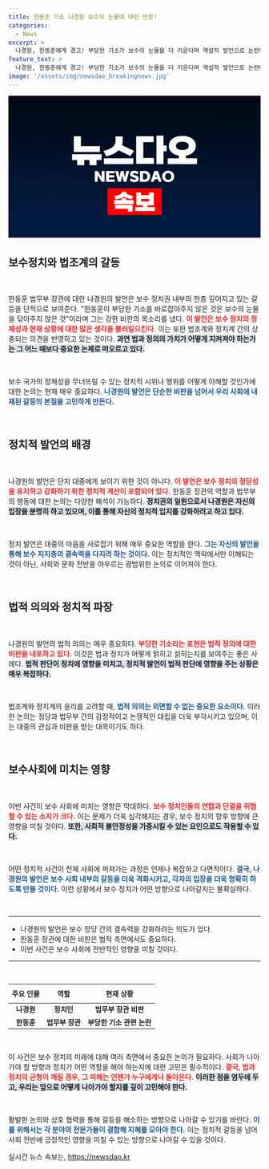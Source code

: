 ```yaml
---
title: 한동훈 기소 나경원 보수의 눈물에 대한 반응!
categories:
  - News
excerpt: >
  나경원, 한동훈에게 경고! 부당한 기소가 보수의 눈물을 더 키운다며 역설적 발언으로 논란에 휩싸였다. 과연 그의 진의는?
feature_text: >
  나경원, 한동훈에게 경고! 부당한 기소가 보수의 눈물을 더 키운다며 역설적 발언으로 논란에 휩싸였다. 과연 그의 진의는?
image: '/assets/img/newsdao_breakingnews.jpg'
---
```


<p><img src="/assets/img/newsdao_breakingnews.jpg" alt="koreaapp 속보" /></p>

<h2 data-ke-size="size26">보수정치와 법조계의 갈등</h2>

<p data-ke-size="size16">&nbsp;</p>

<p>한동훈 법무부 장관에 대한 나경원의 발언은 보수 정치권 내부의 한층 깊어지고 있는 갈등을 단적으로 보여준다. "한동훈이 부당한 기소를 바로잡아주지 않은 것은 보수의 눈물을 닦아주지 않은 것"이라며 그는 강한 비판의 목소리를 냈다. <b><span style="color: #ee2323;">이 발언은 보수 정치의 정체성과 현재 상황에 대한 많은 생각을 불러일으킨다.</span></b> 이는 또한 법조계와 정치계 간의 상충되는 의견을 반영하고 있는 것이다. <b><span style="background-color: #21538527;">과연 법과 정의의 가치가 어떻게 지켜져야 하는가는 그 어느 때보다 중요한 논제로 떠오르고 있다.</span></b> </p>

<p><br></p>

<p>보수 국가의 정체성을 무너뜨릴 수 있는 정치적 시위나 행위를 어떻게 이해할 것인가에 대한 논의는 현재 매우 중요하다. <b><span style="color: #1a5490;">나경원의 발언은 단순한 비판을 넘어서 우리 사회에 내재된 갈등의 본질을 고민하게 만든다.</span></b> </p>

<p data-ke-size="size16">&nbsp;</p>

<h2 data-ke-size="size26">정치적 발언의 배경</h2>

<p data-ke-size="size16">&nbsp;</p>

<p>나경원의 발언은 단지 대중에게 보이기 위한 것이 아니다. <b><span style="color: #ee2323;">이 발언은 보수 정치의 정당성을 유지하고 강화하기 위한 정치적 계산이 포함되어 있다.</span></b> 한동훈 장관의 역할과 법무부의 행동에 대한 논의는 다양한 해석이 가능하다. <b><span style="background-color: #21538527;">정치권의 일원으로서 나경원은 자신의 입장을 분명히 하고 있으며, 이를 통해 자신의 정치적 입지를 강화하려고 하고 있다.</span></b></p>

<p><br></p>

<p>정치 발언은 대중의 마음을 사로잡기 위해 매우 중요한 역할을 한다. <b><span style="color: #1a5490;">그는 자신의 발언을 통해 보수 지지층의 결속력을 다지려 하는 것이다.</span></b> 이는 정치적인 맥락에서만 이해되는 것이 아닌, 사회와 문화 전반을 아우르는 광범위한 논의로 이어져야 한다. </p>

<p data-ke-size="size16">&nbsp;</p>

<h2 data-ke-size="size26">법적 의의와 정치적 파장</h2>

<p data-ke-size="size16">&nbsp;</p>

<p>나경원의 발언의 법적 의의는 매우 중요하다. <b><span style="color: #ee2323;">부당한 기소라는 표현은 법적 정의에 대한 비판을 내포하고 있다.</span></b> 이것은 법과 정치가 어떻게 얽히고 섥히는지를 보여주는 좋은 사례다. <b><span style="background-color: #21538527;">법적 판단이 정치에 영향을 미치고, 정치적 발언이 법적 판단에 영향을 주는 상황은 매우 복잡하다.</span></b> </p>

<p><br></p>

<p>법조계와 정치계의 윤리를 고려할 때, <b><span style="color: #1a5490;">법적 의의는 외면할 수 없는 중요한 요소이다.</span></b> 이러한 논의는 정당과 법무부 간의 감정적이고 논쟁적인 대립을 더욱 부각시키고 있으며, 이는 대중의 관심과 비판을 받는 대목이기도 하다. </p>

<p data-ke-size="size16">&nbsp;</p>

<h2 data-ke-size="size26">보수사회에 미치는 영향</h2>

<p data-ke-size="size16">&nbsp;</p>

<p>이번 사건이 보수 사회에 미치는 영향은 막대하다. <b><span style="color: #ee2323;">보수 정치인들의 연합과 단결을 위협할 수 있는 소지가 크다.</span></b> 이는 문제가 더욱 심각해지는 경우, 보수 정치의 향후 방향에 큰 영향을 미칠 것이다. <b><span style="background-color: #21538527;">또한, 사회적 불안정성을 가중시킬 수 있는 요인으로도 작용할 수 있다.</span></b></p>

<p><br></p>

<p>어떤 정치적 사건이 전체 사회에 퍼져가는 과정은 언제나 복잡하고 다면적이다. <b><span style="color: #1a5490;">결국, 나경원의 발언은 보수 사회 내부의 갈등을 더욱 격화시키고, 각자의 입장을 더욱 명확히 하도록 만들 것이다.</span></b> 이런 상황에서 보수 정치가 어떤 방향으로 나아갈지는 불확실하다. </p>

<p data-ke-size="size16">&nbsp;</p>

<hr />

<ul>
    <li>나경원의 발언은 보수 정당 간의 결속력을 강화하려는 의도가 있다.</li>
    <li>한동훈 장관에 대한 비판은 법적 측면에서도 중요하다.</li>
    <li>이번 사건은 보수 사회에 전반적인 영향을 미칠 것이다.</li>
</ul>

<hr />

<p data-ke-size="size16">&nbsp;</p>

<table style="border-collapse: collapse; width: 100%;">
    <thead>
        <tr>
            <th style="text-align: center; height: 30px;"><b>주요 인물</b></th>
            <th style="text-align: center; height: 30px;"><b>역할</b></th>
            <th style="text-align: center; height: 30px;"><b>현재 상황</b></th>
        </tr>
    </thead>
    <tbody>
        <tr>
            <td style="text-align: center; height: 17px;"><b>나경원</b></td>
            <td style="text-align: center; height: 17px;"><b>정치인</b></td>
            <td style="text-align: center; height: 17px;"><b>법무부 장관 비판</b></td>
        </tr>
        <tr>
            <td style="text-align: center; height: 17px;"><b>한동훈</b></td>
            <td style="text-align: center; height: 17px;"><b>법무부 장관</b></td>
            <td style="text-align: center; height: 17px;"><b>부당한 기소 관련 논란</b></td>
        </tr>
    </tbody>
</table>

<p data-ke-size="size16">&nbsp;</p>

<p>이 사건은 보수 정치의 미래에 대해 여러 측면에서 중요한 논의가 필요하다. 사회가 나아가야 할 방향과 정치가 어떤 역할을 해야 하는지에 대한 고민은 필수적이다. <b><span style="color: #ee2323;">결국, 법과 정치의 균형이 깨질 경우, 그 피해는 언젠가 누구에게나 돌아온다.</span></b> <b><span style="background-color: #21538527;">이러한 점을 염두에 두고, 우리는 앞으로 어떻게 나아가야 할지를 깊이 고민해야 한다.</span></b> </p>

<p><br></p>

<p>활발한 논의와 상호 협력을 통해 갈등을 해소하는 방향으로 나아갈 수 있기를 바란다. <b><span style="color: #1a5490;">이를 위해서는 각 분야의 전문가들이 결합해 지혜를 모아야 한다.</span></b> 이는 정치적 갈등을 넘어 사회 전반에 긍정적인 영향을 미칠 수 있는 방향으로 나아갈 수 있을 것이다.</p>
실시간 뉴스 속보는, <a href="https://newsdao.kr" rel="dofollow">https://newsdao.kr</a>


